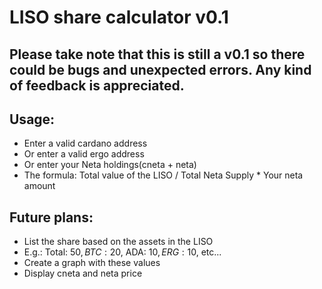 # LISO share calculator v0.1

## Please take note that this is still a v0.1 so there could be bugs and unexpected errors. Any kind of feedback is appreciated.

## Usage:
* Enter a valid cardano address
* Or enter a valid ergo address
* Or enter your Neta holdings(cneta + neta)
* The formula: Total value of the LISO / Total Neta Supply * Your neta amount

## Future plans:
* List the share based on the assets in the LISO
* E.g.: Total: 50$, BTC: 20$, ADA: 10$, ERG: 10$, etc...
* Create a graph with these values
* Display cneta and neta price
